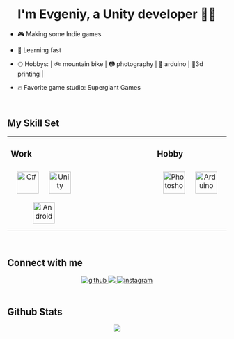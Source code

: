 ### <h1 align="center">I'm Evgeniy, a Unity developer 👨‍💻</h1>  
  

- 🎮 Making some Indie games  
  

- 🧠 Learning fast  
  

- 🌕 Hobbys: | 🚲 mountain bike | 📷 photography | 🔌 arduino | 🗿3d printing |  
  

- 🔥 Favorite game studio: Supergiant Games  
  

<br/>  


## My Skill Set  
<table><tr><td valign="top" width="33%">



### Work  
<div align="center">  
<a href="https://docs.microsoft.com/en-us/dotnet/csharp/" target="_blank"><img style="margin: 10px" src="https://profilinator.rishav.dev/skills-assets/csharp-original.svg" alt="C#" height="50" /></a>  
<a href="https://unity.com/" target="_blank"><img style="margin: 10px" src="https://profilinator.rishav.dev/skills-assets/unity.png" alt="Unity" height="50" /></a>  
<a href="https://www.android.com/intl/en_in/" target="_blank"><img style="margin: 10px" src="https://profilinator.rishav.dev/skills-assets/android-original-wordmark.svg" alt="Android" height="50" /></a>  
</div>

</td><td valign="top" width="33%">



</td><td valign="top" width="33%">



### Hobby  
<div align="center">  
<a href="https://www.adobe.com/in/products/photoshop.html" target="_blank"><img style="margin: 10px" src="https://profilinator.rishav.dev/skills-assets/photoshop-plain.svg" alt="Photoshop" height="50" /></a>  
<a href="https://www.arduino.cc/" target="_blank"><img style="margin: 10px" src="https://profilinator.rishav.dev/skills-assets/arduino.png" alt="Arduino" height="50" /></a>  
</div>

</td></tr></table>  

<br/>  


## Connect with me  
<div align="center">
<a href="https://github.com/redlroses" target="_blank">
<img src=https://img.shields.io/badge/github-%2324292e.svg?&style=for-the-badge&logo=github&logoColor=white alt=github style="margin-bottom: 5px;" />
</a>
<a href="https://discord.me/cozythighs" target="_blank">
<img src="https://img.shields.io/badge/CowzyThwighs%20-%237289DA.svg?&style=for-the-badge&logo=discord&logoColor=white alt=github style="margin-bottom: 5px;" />
</a>
<a href="https://instagram.com/redlroses" target="_blank">
<img src=https://img.shields.io/badge/instagram-%23000000.svg?&style=for-the-badge&logo=instagram&logoColor=white alt=instagram style="margin-bottom: 5px;" />
</a>  
</div>  
  

<br/>  


## Github Stats  
<div align="center"><img src="https://github-readme-stats.vercel.app/api/top-langs/?username=redlroses&hide_border=true&layout=compact" align="center" /></div>  

<br/>  
